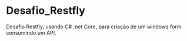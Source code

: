 # Desafio_Restfly
Desafio Restfly, usando C# .net Core, para criação de um windows form consumindo um API.
